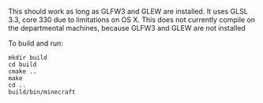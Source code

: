 This should work as long as GLFW3 and GLEW are installed.  It uses GLSL 3.3, core 330 due to limitations
on OS X.  This does not currently compile on the departmental machines, because GLFW3 and GLEW are not
installed

To build and run:

~~~~
mkdir build
cd build
cmake ..
make
cd ..
build/bin/minecraft
~~~~
